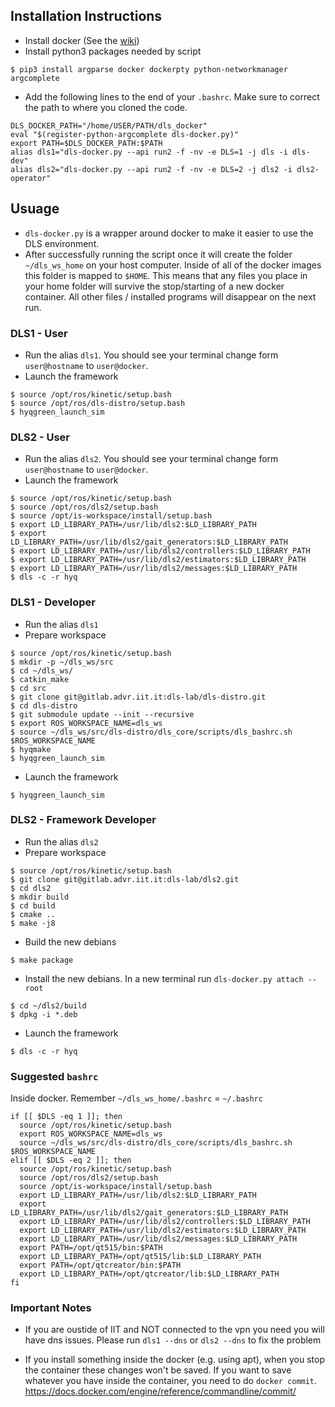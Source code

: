 ## Installation Instructions

- Install docker (See the [wiki](https://gitlab.advr.iit.it/Wiki/DLS_Lab_wiki/-/wikis/Docker))
- Install python3 packages needed by script

```
$ pip3 install argparse docker dockerpty python-networkmanager argcomplete
```

- Add the following lines to the end of your `.bashrc`. Make sure to correct the
  path to where you cloned the code.

```
DLS_DOCKER_PATH="/home/USER/PATH/dls_docker"
eval "$(register-python-argcomplete dls-docker.py)"
export PATH=$DLS_DOCKER_PATH:$PATH
alias dls1="dls-docker.py --api run2 -f -nv -e DLS=1 -j dls -i dls-dev"
alias dls2="dls-docker.py --api run2 -f -nv -e DLS=2 -j dls2 -i dls2-operator"
```

## Usuage

- `dls-docker.py` is a wrapper around docker to make it easier to use the DLS
  environment.
- After successfully running the script once it will create the folder
  `~/dls_ws_home` on your host computer.  Inside of all of the docker images this
  folder is mapped to `$HOME`.  This means that any files you place in your home
  folder will survive the stop/starting of a new docker container.  All other
  files / installed programs will disappear on the next run.

### DLS1 - User

- Run the alias `dls1`.  You should see your terminal change form
  `user@hostname` to `user@docker`.
- Launch the framework

```
$ source /opt/ros/kinetic/setup.bash
$ source /opt/ros/dls-distro/setup.bash
$ hyqgreen_launch_sim
```

### DLS2 - User
- Run the alias `dls2`.  You should see your terminal change form
  `user@hostname` to `user@docker`.
- Launch the framework

```
$ source /opt/ros/kinetic/setup.bash
$ source /opt/ros/dls2/setup.bash
$ source /opt/is-workspace/install/setup.bash
$ export LD_LIBRARY_PATH=/usr/lib/dls2:$LD_LIBRARY_PATH
$ export LD_LIBRARY_PATH=/usr/lib/dls2/gait_generators:$LD_LIBRARY_PATH
$ export LD_LIBRARY_PATH=/usr/lib/dls2/controllers:$LD_LIBRARY_PATH
$ export LD_LIBRARY_PATH=/usr/lib/dls2/estimators:$LD_LIBRARY_PATH
$ export LD_LIBRARY_PATH=/usr/lib/dls2/messages:$LD_LIBRARY_PATH
$ dls -c -r hyq
```

### DLS1 - Developer

- Run the alias `dls1`
- Prepare workspace

```
$ source /opt/ros/kinetic/setup.bash
$ mkdir -p ~/dls_ws/src
$ cd ~/dls_ws/
$ catkin_make
$ cd src
$ git clone git@gitlab.advr.iit.it:dls-lab/dls-distro.git
$ cd dls-distro
$ git submodule update --init --recursive
$ export ROS_WORKSPACE_NAME=dls_ws
$ source ~/dls_ws/src/dls-distro/dls_core/scripts/dls_bashrc.sh $ROS_WORKSPACE_NAME
$ hyqmake
$ hyqgreen_launch_sim
```

- Launch the framework

```
$ hyqgreen_launch_sim
```

### DLS2 - Framework Developer

- Run the alias `dls2`
- Prepare workspace

```
$ source /opt/ros/kinetic/setup.bash
$ git clone git@gitlab.advr.iit.it:dls-lab/dls2.git
$ cd dls2
$ mkdir build
$ cd build
$ cmake ..
$ make -j8
```

- Build the new debians

```
$ make package
```

- Install the new debians.  In a new terminal run `dls-docker.py attach --root`

```
$ cd ~/dls2/build
$ dpkg -i *.deb
```
- Launch the framework

```
$ dls -c -r hyq
```

### Suggested `bashrc`

Inside docker. Remember `~/dls_ws_home/.bashrc` = `~/.bashrc`

```
if [[ $DLS -eq 1 ]]; then
  source /opt/ros/kinetic/setup.bash
  export ROS_WORKSPACE_NAME=dls_ws
  source ~/dls_ws/src/dls-distro/dls_core/scripts/dls_bashrc.sh $ROS_WORKSPACE_NAME
elif [[ $DLS -eq 2 ]]; then
  source /opt/ros/kinetic/setup.bash
  source /opt/ros/dls2/setup.bash
  source /opt/is-workspace/install/setup.bash
  export LD_LIBRARY_PATH=/usr/lib/dls2:$LD_LIBRARY_PATH
  export LD_LIBRARY_PATH=/usr/lib/dls2/gait_generators:$LD_LIBRARY_PATH
  export LD_LIBRARY_PATH=/usr/lib/dls2/controllers:$LD_LIBRARY_PATH
  export LD_LIBRARY_PATH=/usr/lib/dls2/estimators:$LD_LIBRARY_PATH
  export LD_LIBRARY_PATH=/usr/lib/dls2/messages:$LD_LIBRARY_PATH
  export PATH=/opt/qt515/bin:$PATH
  export LD_LIBRARY_PATH=/opt/qt515/lib:$LD_LIBRARY_PATH
  export PATH=/opt/qtcreator/bin:$PATH
  export LD_LIBRARY_PATH=/opt/qtcreator/lib:$LD_LIBRARY_PATH
fi
```

### Important Notes

- If you are oustide of IIT and NOT connected to the vpn you need you will have
  dns issues.  Please run `dls1 --dns` or `dls2 --dns` to fix the problem

- If you install something inside the docker (e.g. using apt), when you stop the container these changes won't be saved. If you want to save whatever you have inside the container, you need to do 
`docker commit`. https://docs.docker.com/engine/reference/commandline/commit/
